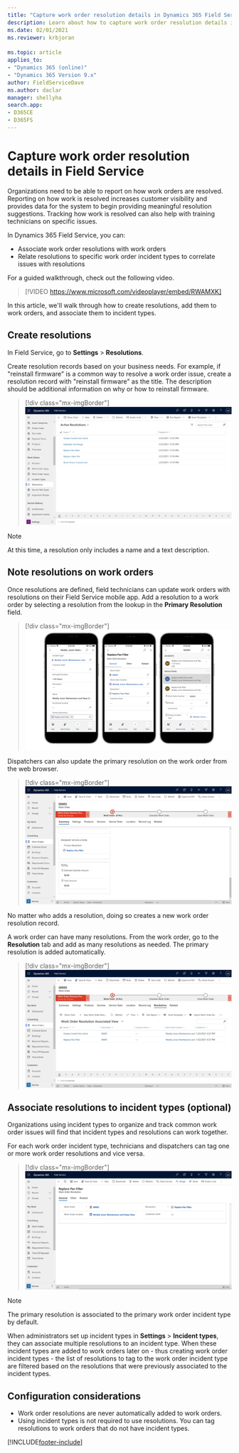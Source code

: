 ```yaml
---
title: "Capture work order resolution details in Dynamics 365 Field Service (contains video) | MicrosoftDocs"
description: Learn about how to capture work order resolution details in Dynamics 365 Field Service
ms.date: 02/01/2021
ms.reviewer: krbjoran

ms.topic: article
applies_to:
- "Dynamics 365 (online)"
- "Dynamics 365 Version 9.x"
author: FieldServiceDave
ms.author: daclar
manager: shellyha
search.app:
- D365CE
- D365FS
---
```


# Capture work order resolution details in Field Service

Organizations need to be able to report on how work orders are resolved. Reporting on how work is resolved increases customer visibility and provides data for the system to begin providing meaningful resolution suggestions. Tracking how work is resolved can also help with training technicians on specific issues.

In Dynamics 365 Field Service, you can: 

- Associate work order resolutions with work orders
- Relate resolutions to specific work order incident types to correlate issues with resolutions

For a guided walkthrough, check out the following video.

> [!VIDEO https://www.microsoft.com/videoplayer/embed/RWAMXK]

In this article, we'll walk through how to create resolutions, add them to work orders, and associate them to incident types.


## Create resolutions

In Field Service, go to **Settings** > **Resolutions**.

Create resolution records based on your business needs. For example, if "reinstall firmware" is a common way to resolve a work order issue, create a resolution record with "reinstall firmware" as the title. The description should be additional information on why or how to reinstall firmware.

> [!div class="mx-imgBorder"]
> ![Screenshot of Field Service showing a list of active resolutions.](./media/resolutions-list-settings.jpg)

>[!Note]
> At this time, a resolution only includes a name and a text description.

## Note resolutions on work orders

Once resolutions are defined, field technicians can update work orders with resolutions on their Field Service mobile app. Add a resolution to a work order by selecting a resolution from the lookup in the **Primary Resolution** field.

> [!div class="mx-imgBorder"]
> ![Device renders of the Field Service mobile app, showing work order resolutions.](./media/capture-resolution-mobile.png)

Dispatchers can also update the primary resolution on the work order from the web browser.

> [!div class="mx-imgBorder"]
> ![Screenshot of Field Service, showing a primary resolution on a work order.](./media/primary-resolution-wo.jpg)

No matter who adds a resolution, doing so creates a new work order resolution record. 

A work order can have many resolutions. From the work order, go to the **Resolution** tab and add as many resolutions as needed. The primary resolution is added automatically.


> [!div class="mx-imgBorder"]
> ![Screenshot of the resolutions tab on a work order in Field Service.](./media/wo-resolutions-associated-wo.jpg)

## Associate resolutions to incident types (optional)

Organizations using incident types to organize and track common work order issues will find that incident types and resolutions can work together.

For each work order incident type, technicians and dispatchers can tag one or more work order resolutions and vice versa.

> [!div class="mx-imgBorder"]
> ![Screenshot of a work order resolution in Field Service.](./media/wo-resolution-form.jpg)

> [!Note]
> The primary resolution is associated to the primary work order incident type by default. 

When administrators set up incident types in **Settings** > **Incident types**, they can associate multiple resolutions to an incident type. When these incident types are added to work orders later on - thus creating work order incident types - the list of resolutions to tag to the work order incident type are filtered based on the resolutions that were previously associated to the incident types.

## Configuration considerations

- Work order resolutions are never automatically added to work orders.
- Using incident types is not required to use resolutions. You can tag resolutions to work orders that do not have incident types.
















[!INCLUDE[footer-include](../includes/footer-banner.md)]
